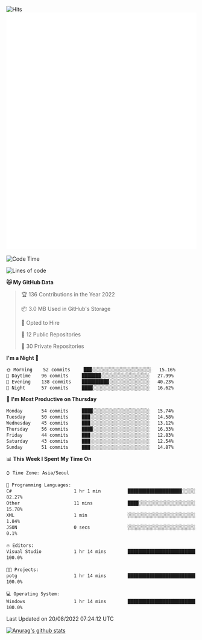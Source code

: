 ![Hits](https://hits.seeyoufarm.com/api/count/incr/badge.svg?url=https%3A%2F%2Fgithub.com%2Fkokose1234&count_bg=%2379C83D&title_bg=%23555555&icon=apple.svg&icon_color=%23E7E7E7&title=hits&edge_flat=false)
<br/>
![Metrics](https://github.com/kokose1234/kokose1234/blob/main/github-metrics.svg)

<!--START_SECTION:waka-->
![Code Time](http://img.shields.io/badge/Code%20Time-666%20hrs%206%20mins-blue)

![Lines of code](https://img.shields.io/badge/From%20Hello%20World%20I%27ve%20Written-937%20Thousand%20lines%20of%20code-blue)

**🐱 My GitHub Data** 

> 🏆 136 Contributions in the Year 2022
 > 
> 📦 3.0 MB Used in GitHub's Storage 
 > 
> 💼 Opted to Hire
 > 
> 📜 12 Public Repositories 
 > 
> 🔑 30 Private Repositories  
 > 
**I'm a Night 🦉** 

```text
🌞 Morning    52 commits     ███░░░░░░░░░░░░░░░░░░░░░░   15.16% 
🌆 Daytime    96 commits     ███████░░░░░░░░░░░░░░░░░░   27.99% 
🌃 Evening    138 commits    ██████████░░░░░░░░░░░░░░░   40.23% 
🌙 Night      57 commits     ████░░░░░░░░░░░░░░░░░░░░░   16.62%

```
📅 **I'm Most Productive on Thursday** 

```text
Monday       54 commits     ████░░░░░░░░░░░░░░░░░░░░░   15.74% 
Tuesday      50 commits     ███░░░░░░░░░░░░░░░░░░░░░░   14.58% 
Wednesday    45 commits     ███░░░░░░░░░░░░░░░░░░░░░░   13.12% 
Thursday     56 commits     ████░░░░░░░░░░░░░░░░░░░░░   16.33% 
Friday       44 commits     ███░░░░░░░░░░░░░░░░░░░░░░   12.83% 
Saturday     43 commits     ███░░░░░░░░░░░░░░░░░░░░░░   12.54% 
Sunday       51 commits     ███░░░░░░░░░░░░░░░░░░░░░░   14.87%

```


📊 **This Week I Spent My Time On** 

```text
⌚︎ Time Zone: Asia/Seoul

💬 Programming Languages: 
C#                       1 hr 1 min          ████████████████████░░░░░   82.27% 
Other                    11 mins             ████░░░░░░░░░░░░░░░░░░░░░   15.78% 
XML                      1 min               ░░░░░░░░░░░░░░░░░░░░░░░░░   1.84% 
JSON                     0 secs              ░░░░░░░░░░░░░░░░░░░░░░░░░   0.1%

🔥 Editors: 
Visual Studio            1 hr 14 mins        █████████████████████████   100.0%

🐱‍💻 Projects: 
potg                     1 hr 14 mins        █████████████████████████   100.0%

💻 Operating System: 
Windows                  1 hr 14 mins        █████████████████████████   100.0%

```


 Last Updated on 20/08/2022 07:24:12 UTC
<!--END_SECTION:waka-->

[![Anurag's github stats](https://github-readme-stats.vercel.app/api?username=kokose1234&theme=dracula)](https://github.com/anuraghazra/github-readme-stats)



	

